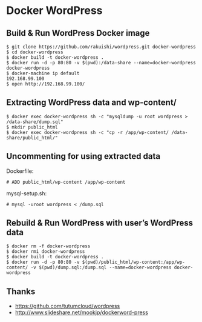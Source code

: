 # Docker WordPress

## Build & Run WordPress Docker image

```
$ git clone https://github.com/rakuishi/wordpress.git docker-wordpress
$ cd docker-wordpress
$ docker build -t docker-wordpress .
$ docker run -d -p 80:80 -v $(pwd):/data-share --name=docker-wordpress docker-wordpress
$ docker-machine ip default
192.168.99.100
$ open http://192.168.99.100/
```

## Extracting WordPress data and wp-content/

```
$ docker exec docker-wordpress sh -c "mysqldump -u root wordpress > /data-share/dump.sql"
$ mkdir public_html
$ docker exec docker-wordpress sh -c "cp -r /app/wp-content/ /data-share/public_html/"
```

## Uncommenting for using extracted data

Dockerfile:

```
# ADD public_html/wp-content /app/wp-content
```

mysql-setup.sh:

```
# mysql -uroot wordpress < /dump.sql
```

## Rebuild & Run WordPress with user’s WordPress data

```
$ docker rm -f docker-wordpress
$ docker rmi docker-wordpress
$ docker build -t docker-wordpress .
$ docker run -d -p 80:80 -v $(pwd)/public_html/wp-content:/app/wp-content/ -v $(pwd)/dump.sql:/dump.sql --name=docker-wordpress docker-wordpress
```

## Thanks

* https://github.com/tutumcloud/wordpress
* http://www.slideshare.net/mookjp/dockerword-press
